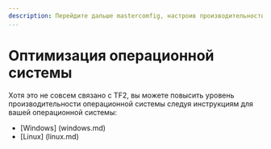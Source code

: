 ```yaml
---
description: Перейдите дальше mastercomfig, настроив производительность на уровне ОС.
...
```


# Оптимизация операционной системы

Хотя это не совсем связано с TF2, вы можете повысить уровень производительности операционной системы
следуя инструкциям для вашей операционной системы:

* [Windows] (windows.md)
* [Linux] (linux.md)